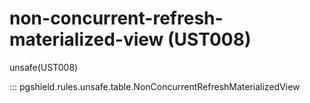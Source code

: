 # non-concurrent-refresh-materialized-view (UST008)

unsafe(UST008)

::: pgshield.rules.unsafe.table.NonConcurrentRefreshMaterializedView


